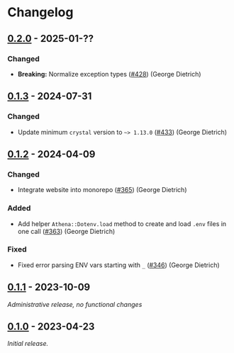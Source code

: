 # Changelog

## [0.2.0] - 2025-01-??

### Changed

- **Breaking:** Normalize exception types ([#428](https://github.com/athena-framework/athena/pull/428)) (George Dietrich)

## [0.1.3] - 2024-07-31

### Changed

- Update minimum `crystal` version to `~> 1.13.0` ([#433](https://github.com/athena-framework/athena/pull/433)) (George Dietrich)

## [0.1.2] - 2024-04-09

### Changed

- Integrate website into monorepo ([#365](https://github.com/athena-framework/athena/pull/365)) (George Dietrich)

### Added

- Add helper `Athena::Dotenv.load` method to create and load `.env` files in one call ([#363](https://github.com/athena-framework/athena/pull/363)) (George Dietrich)

### Fixed

- Fixed error parsing ENV vars starting with `_` ([#346](https://github.com/athena-framework/athena/pull/346)) (George Dietrich)

## [0.1.1] - 2023-10-09

_Administrative release, no functional changes_

## [0.1.0] - 2023-04-23

_Initial release._

[0.2.0]: https://github.com/athena-framework/dotenv/releases/tag/v0.2.0
[0.1.3]: https://github.com/athena-framework/dotenv/releases/tag/v0.1.3
[0.1.2]: https://github.com/athena-framework/dotenv/releases/tag/v0.1.2
[0.1.1]: https://github.com/athena-framework/dotenv/releases/tag/v0.1.1
[0.1.0]: https://github.com/athena-framework/dotenv/releases/tag/v0.1.0
